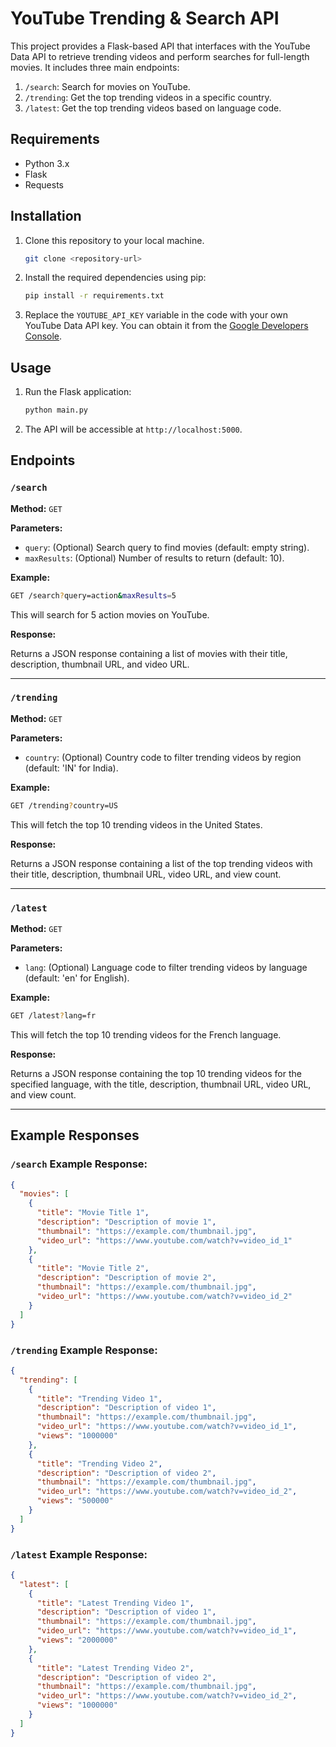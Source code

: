 # YouTube Trending & Search API

This project provides a Flask-based API that interfaces with the YouTube Data API to retrieve trending videos and perform searches for full-length movies. It includes three main endpoints:

1. `/search`: Search for movies on YouTube.
2. `/trending`: Get the top trending videos in a specific country.
3. `/latest`: Get the top trending videos based on language code.

## Requirements

- Python 3.x
- Flask
- Requests

## Installation

1. Clone this repository to your local machine.

   ```bash
   git clone <repository-url>
   ```

2. Install the required dependencies using pip:

   ```bash
   pip install -r requirements.txt
   ```

3. Replace the `YOUTUBE_API_KEY` variable in the code with your own YouTube Data API key. You can obtain it from the [Google Developers Console](https://console.developers.google.com/).

## Usage

1. Run the Flask application:

   ```bash
   python main.py
   ```

2. The API will be accessible at `http://localhost:5000`.

## Endpoints

### `/search`

**Method:** `GET`

**Parameters:**
- `query`: (Optional) Search query to find movies (default: empty string).
- `maxResults`: (Optional) Number of results to return (default: 10).

**Example:**

```bash
GET /search?query=action&maxResults=5
```

This will search for 5 action movies on YouTube.

**Response:**

Returns a JSON response containing a list of movies with their title, description, thumbnail URL, and video URL.

---

### `/trending`

**Method:** `GET`

**Parameters:**
- `country`: (Optional) Country code to filter trending videos by region (default: 'IN' for India).

**Example:**

```bash
GET /trending?country=US
```

This will fetch the top 10 trending videos in the United States.

**Response:**

Returns a JSON response containing a list of the top trending videos with their title, description, thumbnail URL, video URL, and view count.

---

### `/latest`

**Method:** `GET`

**Parameters:**
- `lang`: (Optional) Language code to filter trending videos by language (default: 'en' for English).

**Example:**

```bash
GET /latest?lang=fr
```

This will fetch the top 10 trending videos for the French language.

**Response:**

Returns a JSON response containing the top 10 trending videos for the specified language, with the title, description, thumbnail URL, video URL, and view count.

---

## Example Responses

### `/search` Example Response:

```json
{
  "movies": [
    {
      "title": "Movie Title 1",
      "description": "Description of movie 1",
      "thumbnail": "https://example.com/thumbnail.jpg",
      "video_url": "https://www.youtube.com/watch?v=video_id_1"
    },
    {
      "title": "Movie Title 2",
      "description": "Description of movie 2",
      "thumbnail": "https://example.com/thumbnail.jpg",
      "video_url": "https://www.youtube.com/watch?v=video_id_2"
    }
  ]
}
```

### `/trending` Example Response:

```json
{
  "trending": [
    {
      "title": "Trending Video 1",
      "description": "Description of video 1",
      "thumbnail": "https://example.com/thumbnail.jpg",
      "video_url": "https://www.youtube.com/watch?v=video_id_1",
      "views": "1000000"
    },
    {
      "title": "Trending Video 2",
      "description": "Description of video 2",
      "thumbnail": "https://example.com/thumbnail.jpg",
      "video_url": "https://www.youtube.com/watch?v=video_id_2",
      "views": "500000"
    }
  ]
}
```

### `/latest` Example Response:

```json
{
  "latest": [
    {
      "title": "Latest Trending Video 1",
      "description": "Description of video 1",
      "thumbnail": "https://example.com/thumbnail.jpg",
      "video_url": "https://www.youtube.com/watch?v=video_id_1",
      "views": "2000000"
    },
    {
      "title": "Latest Trending Video 2",
      "description": "Description of video 2",
      "thumbnail": "https://example.com/thumbnail.jpg",
      "video_url": "https://www.youtube.com/watch?v=video_id_2",
      "views": "1000000"
    }
  ]
}
